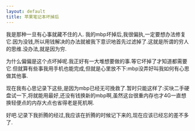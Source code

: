 ```yaml
---
layout: default
title: 苹果笔记本坏掉后
---
```



我是那种一旦有心事就藏不住的人.
我的mbp坏掉后,我很偏执,一定要想办法修复它.因为没钱,所以用钱解决的办法就被我下意识地首先过滤掉了.这就是所谓的穷人的思维.没办法,就是因为穷.

为什么偏偏是这个点坏掉呢.我正好有一大堆想要做的事.等它坏掉了才知道都需要它.但就算有些事我用手机也能完成,但就是心里放不下:mbp没弄好叫我如何有心思做其他事.

现在我有心思记录下这些,是因为mbp已经无可挽救了.暂时只能这样了:买块二手硬盘试一下,将就能用最好,还没有钱换新的mbp啊,虽然这台很重内存也才4G一直想换轻便点的内存大点也省得老是死机啊.

好吧.记录下我折腾的经过,我应该在折腾的时候记下来的,现在应该已经忘的差不多了.



